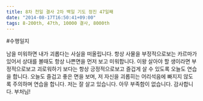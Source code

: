 ```yaml
---
title: 8차 천일 결사 2차 백일 기도 정진 47일째
date: "2014-08-17T16:50:41+09:00"
tags: 8-200th, 47th, 10000 결사, 8000th
---
```


#수행일지

남을 미워하면 내가 괴롭다는 사실을 떠올립니다. 항상 사물을 부정적으로보는 카르마가 있어서 상대를 볼때도 항상 나쁜면을 먼저 보고 미워합니다. 이왕 살아야 할 생이라면 부정적으로보고 괴로워하기 보다는 항상 긍정적으로보고 즐겁게 살 수 있도록 오늘도 연습을 합니다. 오늘도 즐겁고 좋은 면을 보며, 저 자신을 괴롭히는 어리석음에 빠지지 않도록 주의하며 연습을 합니다. 저는 잘 살고 있습니다. 아무 부족함이 없습니다. 감사합니다. 부처님!
